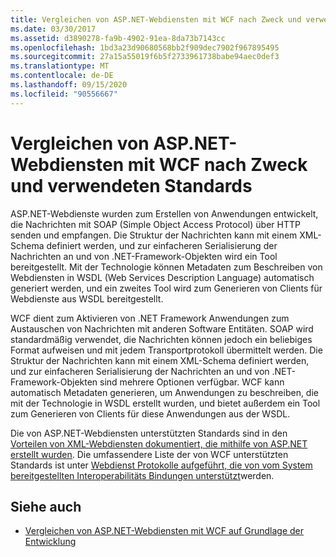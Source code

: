 ```yaml
---
title: Vergleichen von ASP.NET-Webdiensten mit WCF nach Zweck und verwendeten Standards
ms.date: 03/30/2017
ms.assetid: d3890278-fa9b-4902-91ea-8da73b7143cc
ms.openlocfilehash: 1bd3a23d90680568bb2f909dec7902f967895495
ms.sourcegitcommit: 27a15a55019f6b5f2733961738babe94aec0def3
ms.translationtype: MT
ms.contentlocale: de-DE
ms.lasthandoff: 09/15/2020
ms.locfileid: "90556667"
---
```

# <a name="comparing-aspnet-web-services-to-wcf-based-on-purpose-and-standards-used"></a>Vergleichen von ASP.NET-Webdiensten mit WCF nach Zweck und verwendeten Standards
ASP.NET-Webdienste wurden zum Erstellen von Anwendungen entwickelt, die Nachrichten mit SOAP (Simple Object Access Protocol) über HTTP senden und empfangen. Die Struktur der Nachrichten kann mit einem XML-Schema definiert werden, und zur einfacheren Serialisierung der Nachrichten an und von .NET-Framework-Objekten wird ein Tool bereitgestellt. Mit der Technologie können Metadaten zum Beschreiben von Webdiensten in WSDL (Web Services Description Language) automatisch generiert werden, und ein zweites Tool wird zum Generieren von Clients für Webdienste aus WSDL bereitgestellt.  
  
 WCF dient zum Aktivieren von .NET Framework Anwendungen zum Austauschen von Nachrichten mit anderen Software Entitäten. SOAP wird standardmäßig verwendet, die Nachrichten können jedoch ein beliebiges Format aufweisen und mit jedem Transportprotokoll übermittelt werden. Die Struktur der Nachrichten kann mit einem XML-Schema definiert werden, und zur einfacheren Serialisierung der Nachrichten an und von .NET-Framework-Objekten sind mehrere Optionen verfügbar. WCF kann automatisch Metadaten generieren, um Anwendungen zu beschreiben, die mit der Technologie in WSDL erstellt wurden, und bietet außerdem ein Tool zum Generieren von Clients für diese Anwendungen aus der WSDL.  
  
 Die von ASP.NET-Webdiensten unterstützten Standards sind in den [Vorteilen von XML-Webdiensten dokumentiert, die mithilfe von ASP.NET erstellt wurden](/previous-versions/dotnet/netframework-4.0/0859ebft(v=vs.100)). Die umfassendere Liste der von WCF unterstützten Standards ist unter [Webdienst Protokolle aufgeführt, die von vom System bereitgestellten Interoperabilitäts Bindungen unterstützt](web-services-protocols-supported-by-system-provided-interoperability-bindings.md)werden.  
  
## <a name="see-also"></a>Siehe auch

- [Vergleichen von ASP.NET-Webdiensten mit WCF auf Grundlage der Entwicklung](comparing-aspnet-web-services-to-wcf-based-on-development.md)
